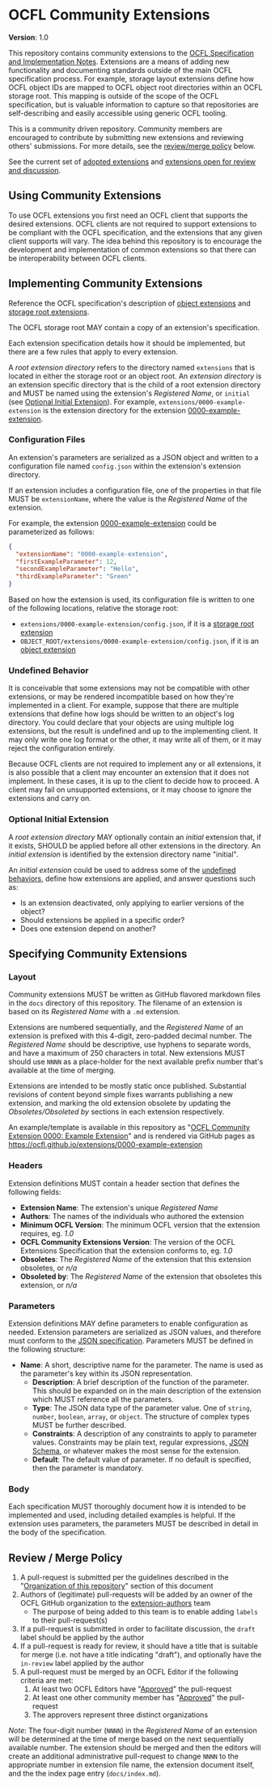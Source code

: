 # OCFL Community Extensions

**Version**: 1.0

This repository contains community extensions to the [OCFL Specification and Implementation Notes](https://ocfl.io/). Extensions are a means of adding new functionality and documenting standards outside of the main OCFL specification process. For example, storage layout extensions define how OCFL object IDs are mapped to OCFL object root directories within an OCFL storage root. This mapping is outside of the scope of the OCFL specification, but is valuable information to capture so that repositories are self-describing and easily accessible using generic OCFL tooling.

This is a community driven repository. Community members are encouraged to contribute by submitting new extensions and reviewing others' submissions. For more details, see the [review/merge policy](#review--merge-policy) below.

See the current set of [adopted extensions](https://ocfl.github.io/extensions/) and [extensions open for review and discussion](https://github.com/OCFL/extensions/pulls).

## Using Community Extensions

To use OCFL extensions you first need an OCFL client that supports the desired extensions. OCFL clients are not required to support extensions to be compliant with the OCFL specification, and the extensions that any given client supports will vary. The idea behind this repository is to encourage the development and implementation of common extensions so that there can be interoperability between OCFL clients.

## Implementing Community Extensions

Reference the OCFL specification's description of [object extensions](https://ocfl.io/1.0/spec/#object-extensions) and [storage root extensions](https://ocfl.io/1.0/spec/#storage-root-extensions).

The OCFL storage root MAY contain a copy of an extension's specification.

Each extension specification details how it should be implemented, but there are a few rules that apply to every extension.

A *root extension directory* refers to the directory named `extensions` that is located in either the storage root or an object root. An *extension directory* is an extension specific directory that is the child of a root extension directory and MUST be named using the extension's *Registered Name*, or `initial` (see [Optional Initial Extension](#optional-initial-extension)). For example, `extensions/0000-example-extension` is the extension directory for the extension [0000-example-extension](docs/0000-example-extension.md).

### Configuration Files

An extension's parameters are serialized as a JSON object and written to a configuration file named `config.json` within the extension's extension directory.

If an extension includes a configuration file, one of the properties in that file MUST be `extensionName`, where the value is the *Registered Name* of the extension.

For example, the extension [0000-example-extension](docs/0000-example-extension.md) could be parameterized as follows:

```json
{
  "extensionName": "0000-example-extension",
  "firstExampleParameter": 12, 
  "secondExampleParameter": "Hello", 
  "thirdExampleParameter": "Green" 
}
```

Based on how the extension is used, its configuration file is written to one of the following locations, relative the storage root:

* `extensions/0000-example-extension/config.json`, if it is a [storage root extension](https://ocfl.io/1.0/spec/#storage-root-extensions)
* `OBJECT_ROOT/extensions/0000-example-extension/config.json`, if it is an [object extension](https://ocfl.io/1.0/spec/#object-extensions)

### Undefined Behavior

It is conceivable that some extensions may not be compatible with other extensions, or may be rendered incompatible based on how they're implemented in a client. For example, suppose that there are multiple extensions that define how logs should be written to an object's log directory. You could declare that your objects are using multiple log extensions, but the result is undefined and up to the implementing client. It may only write one log format or the other, it may write all of them, or it may reject the configuration entirely.

Because OCFL clients are not required to implement any or all extensions, it is also possible that a client may encounter an extension that it does not implement. In these cases, it is up to the client to decide how to proceed. A client may fail on unsupported extensions, or it may choose to ignore the extensions and carry on.

### Optional Initial Extension

A _root extension directory_ MAY optionally contain an _initial_ extension that, if it exists, SHOULD be applied before all other extensions in the directory.
An _initial extension_ is identified by the extension directory name "initial".

An _initial extension_ could be used to address some of the [undefined behaviors](#undefined-behavior), define how extensions are applied, and answer questions such as:

   - Is an extension deactivated, only applying to earlier versions of the object?
   - Should extensions be applied in a specific order?
   - Does one extension depend on another?

## Specifying Community Extensions

### Layout

Community extensions MUST be written as GitHub flavored markdown files in the `docs` directory of this repository. The
filename of an extension is based on its *Registered Name* with a `.md` extension. 

Extensions are numbered sequentially, and the *Registered Name* of an extension is prefixed with this 4-digit, zero-padded
decimal number. The *Registered Name* should be descriptive, use hyphens to separate words, and have a maximum of 250
characters in total. New extensions MUST should use `NNNN` as a place-holder for the next available prefix number that's available at the time of merging.

Extensions are intended to be mostly static once published. Substantial revisions of content beyond simple fixes warrants publishing a new extension, and marking the old extension obsolete by updating the *Obsoletes/Obsoleted by* sections in each extension respectively.

An example/template is available in this repository as "[OCFL Community Extension 0000: Example Extension](docs/0000-example-extension.md)" and is rendered
via GitHub pages as https://ocfl.github.io/extensions/0000-example-extension

### Headers

Extension definitions MUST contain a header section that defines the following fields:

* **Extension Name**: The extension's unique *Registered Name*
* **Authors**: The names of the individuals who authored the extension
* **Minimum OCFL Version**: The minimum OCFL version that the extension requires, eg. *1.0*
* **OCFL Community Extensions Version**: The version of the OCFL Extensions Specification that the extension conforms to, eg. *1.0*
* **Obsoletes**: The *Registered Name* of the extension that this extension obsoletes, or *n/a*
* **Obsoleted by**: The *Registered Name* of the extension that obsoletes this extension, or *n/a*

### Parameters

Extension definitions MAY define parameters to enable configuration as needed. Extension parameters are serialized as JSON values, and therefore must conform to the [JSON specification](https://tools.ietf.org/html/rfc8259). Parameters MUST be defined in the following structure:

* **Name**: A short, descriptive name for the parameter. The name is used as the parameter's key within its JSON representation.
   * **Description**: A brief description of the function of the parameter. This should be expanded on in the main description of the extension which MUST reference all the parameters.
   * **Type**: The JSON data type of the parameter value. One of `string`, `number`, `boolean`, `array`, or `object`. The structure of complex types MUST be further described.
   * **Constraints**: A description of any constraints to apply to parameter values. Constraints may be plain text, regular expressions, [JSON Schema](https://www.ietf.org/archive/id/draft-handrews-json-schema-02.txt), or whatever makes the most sense for the extension.
   * **Default**: The default value of parameter. If no default is specified, then the parameter is mandatory.

### Body

Each specification MUST thoroughly document how it is intended to be implemented and used, including detailed examples is helpful. If the extension uses parameters, the parameters MUST be described in detail in the body of the specification.

## Review / Merge Policy

1. A pull-request is submitted per the guidelines described in the "[Organization of this repository](https://github.com/OCFL/extensions#organization-of-this-repository)" section of this document
1. Authors of (legitimate) pull-requests will be added by an owner of the OCFL GitHub organization to the [extension-authors](https://github.com/orgs/OCFL/teams/extension-authors) team
   - The purpose of being added to this team is to enable adding `labels` to their pull-request(s)
1. If a pull-request is submitted in order to facilitate discussion, the `draft` label should be applied by the author
1. If a pull-request is ready for review, it should have a title that is suitable for merge (i.e. not have a title indicating "draft"), and optionally have the `in-review` label applied by the author
1. A pull-request must be merged by an OCFL Editor if the following criteria are met:
   1. At least two OCFL Editors have "[Approved](https://docs.github.com/en/github/collaborating-with-issues-and-pull-requests/approving-a-pull-request-with-required-reviews)" the pull-request
   1. At least one other community member has "[Approved](https://docs.github.com/en/github/collaborating-with-issues-and-pull-requests/approving-a-pull-request-with-required-reviews)" the pull-request
   1. The approvers represent three distinct organizations

_Note_: The four-digit number (`NNNN`) in the _Registered Name_ of an extension will be determined at the time of merge based on the next sequentially available number. The extension should be merged and then the editors will create an additional administrative pull-request to change `NNNN` to the appropriate number in extension file name, the extension document itself, and the the index page entry (`docs/index.md`).
